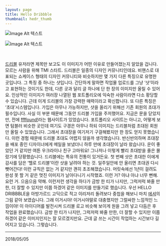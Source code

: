 ```yaml
---
layout: page
title: Hello Dribbble
thumbnail: hedr_thumb
---
```


![Image Alt 텍스트](http://doubleclip.net/assets/img/posts/hedr.jpg)

![Image Alt 텍스트](http://doubleclip.net/assets/img/posts/hedr.gif)

<br>

<a href="https://dribbble.com/" target="_blank">드리블</a> 유저라면 제목만 보고도 이 이미지가 어떤 이유로 만들어졌는지 알았을 겁니다. 모르는 사람을 위해 TMI 스타트. 드리블은 일종의 디자인 커뮤니티인데요. 비핸스로 대표되는 쇼케이스 형태의 디자인 커뮤니티와 비슷하지만 몇 가지 다른 특징으로 유명한 곳입니다. 그 특징 중 하나는 샷입니다. 간단하게 말하면 작업물 업로드를 그냥 ‘샷’이라고 표현하는 것이기도 한데, 다른 곳과 달리 글 하나에 단 한 장의 이미지만 올릴 수 있어요. 인상적인 이미지가 여러장 나열된 웹 포트폴리오에 익숙한 사람이라면 다소 황당할 수 있습니다. 근데 이게 드리블의 가장 강력한 매력이라고 확신합니다. 또 다른 특징은 ‘초대’시스템입니다. 가입은 아무나 가능하지만, 샷을 올리기 위해선 기존 회원의 초대가 필수입니다. 사실 이 부분 때문에 그동안 드리블 가입을 주저했어요. 지금은 문을 닫았지만, 전에 <a href="https://ffffound.com" target="_blank">ffffound!</a>라는 웹사이트가 있었습니다. 포트폴리오 사이트는 아니고, 어떻게 보면 텀블러 비슷한 곳인데 여기도 구경은 아무나 하되 이미지는 드리블처럼 초대된 회원만 올릴 수 있었습니다. 그래서 초대장을 여기저기 구걸해봤지만 한 장도 얻지 못했습니다. 이런 경험 때문에 드리블 초대도 어렵지 않을까 생각했습니다. 반신반의하며 초대장을 배포 중인 디자이너에게 메일을 보냈더니 하루 만에 초대장이 날라 왔습니다. 운이 좋았던 거 같지만 여튼 우크라이나 친구 고마워요! 그나저나 이렇게 빨리 초대받을 줄은 몰랐기에 당황했습니다. 드리블에는 특유의 전통이 있거든요. 첫 번째 샷은 초대한 이에게 감사를 담은 ‘헬로 드리블’이란 샷을 날려야 하는 것. 일주일안에 안 올리면 초대권 다시 뺏어간다! 이런 규칙은 없는 거 같지만 괜히 초조해졌습니다. 머릿속에선 1년이 걸려도 완성 못 할 거 같은 멋진 이미지가 날아다니기 시작했죠. 이런 거? 아냐 아냐 너무 뻔해. 요런 거. 으음으음 약해. 이런저런 생각을 하다가 금방 한 티가 나지만, 그럭저럭 봐줄 만한, 더 잘할 수 있지만 이쯤 하겠어 같은 이미지를 만들기로 했습니다. 우선 HELLO DRIBBBLE을 아방가르드 고딕으로 적고 이리저리 돌려보다 중첩을 해보니 마치 <a href="https://ko.wikipedia.org/wiki/%EB%A7%88%EC%9A%B0%EB%A6%AC%EC%B8%A0_%EC%BD%94%EB%A5%B4%EB%84%AC%EB%A6%AC%EC%8A%A4_%EC%97%90%EC%85%94" target="_blank">에셔</a>의 그림 같아 보였습니다. 그래 이거시야! 이거시야말로 대충했지만 그럴싸한 느낌적인 느낌이야! 이 아이디어를 발전시켜 드리블 로고 비슷해 보이게 원을 그려 넣고 다듬은 후 작업을 완료했습니다. 금방 한 티가 나지만, 그럭저럭 봐줄 만한, 더 잘할 수 있지만 이쯤 하겠어 같은 이미지인지는 잘 모르겠지만요. 근데 글 쓰는 시간이 작업하는 시간보다 길어지고 있습니다. 그렇습니다.


---

2018/05/05

